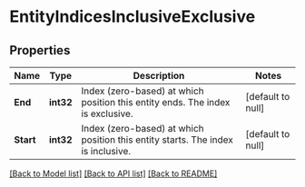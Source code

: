 # EntityIndicesInclusiveExclusive

## Properties
Name | Type | Description | Notes
------------ | ------------- | ------------- | -------------
**End** | **int32** | Index (zero-based) at which position this entity ends.  The index is exclusive. | [default to null]
**Start** | **int32** | Index (zero-based) at which position this entity starts.  The index is inclusive. | [default to null]

[[Back to Model list]](../README.md#documentation-for-models) [[Back to API list]](../README.md#documentation-for-api-endpoints) [[Back to README]](../README.md)

